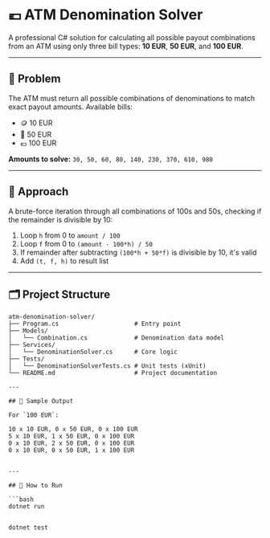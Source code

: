 # 💶 ATM Denomination Solver

A professional C# solution for calculating all possible payout combinations from an ATM using only three bill types: **10 EUR**, **50 EUR**, and **100 EUR**.

---

## 📜 Problem

The ATM must return all possible combinations of denominations to match exact payout amounts. Available bills:

- 🪙 10 EUR
- 🧾 50 EUR
- 💶 100 EUR

**Amounts to solve:**
`30, 50, 60, 80, 140, 230, 370, 610, 980`

---

## 🧠 Approach

A brute-force iteration through all combinations of 100s and 50s, checking if the remainder is divisible by 10:

1. Loop `h` from 0 to `amount / 100`
2. Loop `f` from 0 to `(amount - 100*h) / 50`
3. If remainder after subtracting `(100*h + 50*f)` is divisible by 10, it's valid
4. Add `(t, f, h)` to result list

---

## 🗂️ Project Structure

```text
atm-denomination-solver/
├── Program.cs                     # Entry point
├── Models/
│   └── Combination.cs             # Denomination data model
├── Services/
│   └── DenominationSolver.cs      # Core logic
├── Tests/
│   └── DenominationSolverTests.cs # Unit tests (xUnit)
└── README.md                      # Project documentation

---

## 🧪 Sample Output

For `100 EUR`:

10 x 10 EUR, 0 x 50 EUR, 0 x 100 EUR
5 x 10 EUR, 1 x 50 EUR, 0 x 100 EUR
0 x 10 EUR, 2 x 50 EUR, 0 x 100 EUR
0 x 10 EUR, 0 x 50 EUR, 1 x 100 EUR


---

## 🔧 How to Run

```bash
dotnet run


dotnet test

